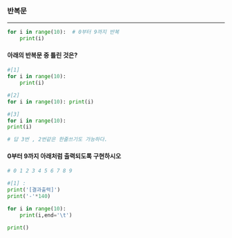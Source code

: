### 반복문

------

```python
for i in range(10):  # 0부터 9까지 반복 
	print(i)
```



#### 아래의 반복문 중 틀린 것은?

```python
#[1] 
for i in range(10):
	print(i)

#[2]
for i in range(10): print(i)

#[3]
for i in range(10):
print(i)

# 답 3번 , 2번같은 한줄쓰기도 가능하다.
```



#### 0부터 9까지 아래처럼 출력되도록 구현하시오

```python
# 0 1 2 3 4 5 6 7 8 9

#[1] :
print('[결과출력]')
print('-'*140)

for i in range(10):
	print(i,end='\t')
	
print()
```



